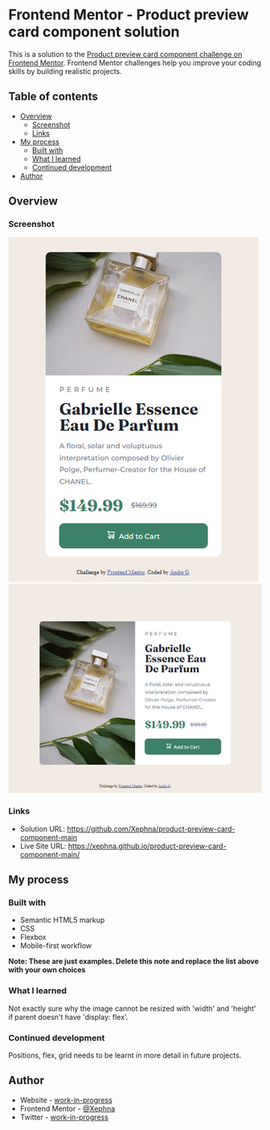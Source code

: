 # Frontend Mentor - Product preview card component solution

This is a solution to the [Product preview card component challenge on Frontend Mentor](https://www.frontendmentor.io/challenges/product-preview-card-component-GO7UmttRfa). Frontend Mentor challenges help you improve your coding skills by building realistic projects. 

## Table of contents

- [Overview](#overview)
  - [Screenshot](#screenshot)
  - [Links](#links)
- [My process](#my-process)
  - [Built with](#built-with)
  - [What I learned](#what-i-learned)
  - [Continued development](#continued-development)
- [Author](#author)

## Overview

### Screenshot

![](./images/mobile-solution.png)
![](./images/desktop-solution.png)

### Links

- Solution URL: https://github.com/Xephna/product-preview-card-component-main
- Live Site URL: https://xephna.github.io/product-preview-card-component-main/

## My process

### Built with

- Semantic HTML5 markup
- CSS
- Flexbox
- Mobile-first workflow

**Note: These are just examples. Delete this note and replace the list above with your own choices**

### What I learned

Not exactly sure why the image cannot be resized with 'width' and 'height' if parent doesn't have 'display: flex'.

### Continued development

Positions, flex, grid needs to be learnt in more detail in future projects.

## Author

- Website - [work-in-progress](work-in-progress)
- Frontend Mentor - [@Xephna](https://www.frontendmentor.io/profile/Xephna)
- Twitter - [work-in-progress](work-in-progress)
